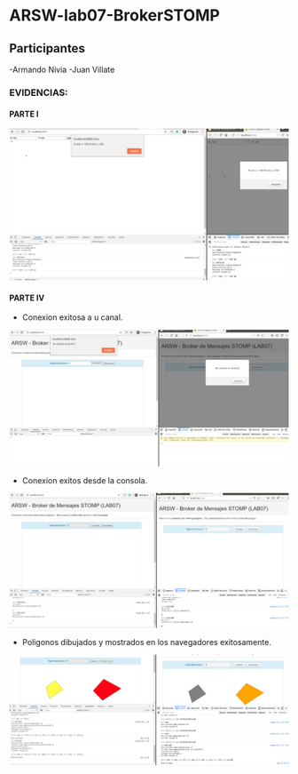 # ARSW-lab07-BrokerSTOMP

## Participantes

  -Armando Nivia
  -Juan Villate

### EVIDENCIAS:

#### PARTE I

![Parte 1](https://github.com/villate13/ARSW-lab07-BrokerSTOMP/blob/master/img/evidenciaParte1.png)

#### PARTE IV

* Conexion exitosa a u canal.

![Conexion Alerta](https://github.com/villate13/ARSW-lab07-BrokerSTOMP/blob/master/img/evidenciaConection1.png)

* Conexion exitos desde la consola.

![Conexion Exitosa](https://github.com/villate13/ARSW-lab07-BrokerSTOMP/blob/master/img/evidenciaConection2.png)

* Poligonos dibujados y mostrados en los navegadores exitosamente.

![Dibujo exitoso 2 navegdres](https://github.com/villate13/ARSW-lab07-BrokerSTOMP/blob/master/img/evidenciaDibujar.png)

